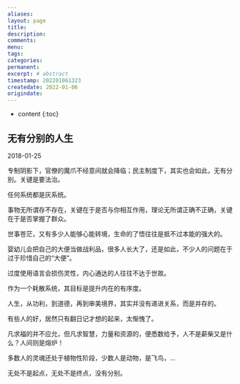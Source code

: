 ```yaml
---
aliases:
layout: page
title:
description:
comments:
menu:
tags: 
categories:
permanent: 
excerpt: # abstract
timestamp: 202201061323
createdate: 2022-01-06
origindate: 
---
```


* content
{:toc}


## 无有分别的人生

2018-01-25 

专制阴影下，官僚的魔爪不经意间就会降临；民主制度下，其实也会如此，无有分别。关键是要法治。

  

任何系统都是灰系统。

  

事物无所谓存不存在，关键在于是否与你相互作用，理论无所谓正确不正确，关键在于是否掌握了群众。

  

世事苍茫，又有多少人能够心能转境，生命的了悟往往是抵不过本能的强大的。

  

婴幼儿会把自己的大便当做战利品，很多人长大了，还是如此，不少人的问题在于过于珍惜自己的“大便”。

  

过度使用语言会损伤灵性，内心通达的人往往不达于世故。

  

作为一个耗散系统，其目标是提升内在的有序度。

  

人生，从功利，到道德，再到审美境界，其实并没有递进关系，而是并存的。

  

有些人的好，居然只有翻日记才想的起来，太惭愧了。

  

凡求福的并不应允，但凡求智慧，力量和资源的，便悉数给予，人不是薪柴又是什么？人间则是熔炉！

  

多数人的灵魂还处于植物性阶段，少数人是动物，是飞鸟，...

  

无处不是起点，无处不是终点，没有分别。




